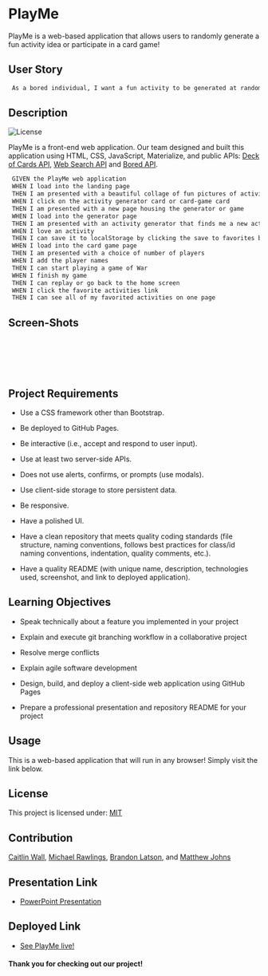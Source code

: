 # PlayMe

PlayMe is a web-based application that allows users to randomly generate a fun activity idea or participate in a card game!

## User Story

```md
 As a bored individual, I want a fun activity to be generated at random, so that I can quickly find a way to pass the time. If I’d prefer to play a card game, I can do so in the app.
 ```

## Description

 ![License](https://img.shields.io/badge/License-MIT-yellow)

 PlayMe is a front-end web application. Our team designed and built this application using HTML, CSS, JavaScript, Materialize, and public APIs: [Deck of Cards API](https://deckofcardsapi.com/), [Web Search API](https://rapidapi.com/contextualwebsearch/api/web-search/) and [Bored API](https://www.boredapi.com/). 

```md
 GIVEN the PlayMe web application
 WHEN I load into the landing page
 THEN I am presented with a beautiful collage of fun pictures of activities, description about app, and cards with links to the activity generator and the card game
 WHEN I click on the activity generator card or card-game card
 THEN I am presented with a new page housing the generator or game
 WHEN I load into the generator page
 THEN I am presented with an activity generator that finds me a new activity at the click of a button
 WHEN I love an activity
 THEN I can save it to localStorage by clicking the save to favorites button on the card
 WHEN I load into the card game page
 THEN I am presented with a choice of number of players
 WHEN I add the player names
 THEN I can start playing a game of War
 WHEN I finish my game
 THEN I can replay or go back to the home screen
 WHEN I click the favorite activities link
 THEN I can see all of my favorited activities on one page
 ```

## Screen-Shots

![]()

![]()

![]()

![]()

![]()

![]()

## Project Requirements
* Use a CSS framework other than Bootstrap.

* Be deployed to GitHub Pages.

* Be interactive (i.e., accept and respond to user input).

* Use at least two server-side APIs.

* Does not use alerts, confirms, or prompts (use modals).

* Use client-side storage to store persistent data.

* Be responsive.

* Have a polished UI.

* Have a clean repository that meets quality coding standards (file structure, naming conventions, follows best practices for class/id naming conventions, indentation, quality comments, etc.).

* Have a quality README (with unique name, description, technologies used, screenshot, and link to deployed application).

## Learning Objectives

* Speak technically about a feature you implemented in your project

* Explain and execute git branching workflow in a collaborative project

* Resolve merge conflicts

* Explain agile software development

* Design, build, and deploy a client-side web application using GitHub Pages

* Prepare a professional presentation and repository README for your project

## Usage

 This is a web-based application that will run in any browser! Simply visit the link below.

## License

This project is licensed under: [MIT](https://opensource.org/licenses/MIT)

## Contribution

[Caitlin Wall](https://github.com/caitlinw29), [Michael Rawlings](https://github.com/Mikerawl), [Brandon Latson](https://github.com/bclatson), and [Matthew Johns](https://github.com/mjohnsbootcamp)
    
## Presentation Link

* [PowerPoint Presentation](https://docs.google.com/presentation/d/157mVwCAEPUNrrfijYKGry2eUDiAuAslAIcdX_MVe2ao/edit?usp=sharing)

## Deployed Link

* [See PlayMe live!](https://caitlinw29.github.io/PlayMe/)

#### Thank you for checking out our project!